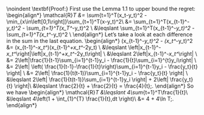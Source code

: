 \noindent \textbf{Proof:}
First use the Lemma 1.1 to upper bound the regret:
\begin{align*}
\mathcal{R}_T &= \sum_{t=1}^T(x_t-y_t)^2 - \min_{x\in\left[0,1\right]}\sum_{t=1}^T(x-y_t)^2\\ &= \sum_{t=1}^T(x_{t-1}^*-y_t)^2 - \sum_{t=1}^T(x_T^*-y_t)^2 \\
&\leqslant \sum_{t=1}^T(x_{t-1}^*-y_t)^2 - \sum_{t=1}^T(x_t^*-y_t)^2 \\
\end{align*}
Let’s take a look at each difference in the sum in the last equation.
\begin{align*}
(x_{t-1}^*-y_t)^2 - (x_t^*-y_t)^2 &= (x_{t-1}^*-x_t^*)(x_{t-1}^*+x_t^*-2y_t) \\
&\leqslant \left|x_{t-1}^*-x_t^*\right|\left|x_{t-1}^*+x_t^*-2y_t\right| \\
&\leqslant 2\left|x_{t-1}^*-x_t^*\right| \\
&= 2\left|\frac{1}{t-1}\sum_{i=1}^{t-1}y_i - \frac{1}{t}\sum_{i=1}^{t}y_i\right| \\
&= 2\left| \left( \frac{1}{t-1}-\frac{1}{t}\right)\sum_{i=1}^{t-1}y_i - \frac{y_t}{t} \right| \\
&= 2\left| \frac{1}{t(t-1)}\sum_{i=1}^{t-1}y_i - \frac{y_t}{t} \right| \\
&\leqslant 2\left| \frac{1}{t(t-1)}\sum_{i=1}^{t-1}y_i \right| + 2\left| \frac{y_t}{t} \right|\\
&\leqslant \frac{2}{t} + \frac{2}{t} = \frac{4}{t}\;.
\end{align*}
So we have
\begin{align*}
\mathcal{R}_T &\leqslant 4\sum_{t=1}^T\frac{1}{t}\\
&\leqslant 4\left(1 + \int_{1}^{T} \frac{1}{t}\,dt \right)\\
&= 4 + 4\ln T\;.
\end{align*}